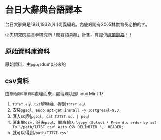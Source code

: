 # 台日大辭典台語譯本
台日大辭典是1931,1932小川尚義編的。內底的閣有2005林俊育長老拍的字。

中央研究院語言學研究所「閩客語典藏」計畫，有提供[線頂辭典](http://minhakka.ling.sinica.edu.tw/taijittian/)！！

## 原始資料庫資料
原始資料，由`pgsql`dump出來的

## csv資料
由`原始資料庫資料`處理而來，處理環境是Linux Mint 17

1. `TJTST.sql.bz2`解壓縮，得到`TJTST.sql`
2. 安裝`pgsql`，`sudo apt-get install -y postgresql-9.3`
3. 匯入sql到`pgsql`，`cat TJTST.sql | psql`
4. 匯出做csv，進去`psql`，閣來輸入 `\copy (Select * From dic order by id) To '/path/TJTST.csv' With CSV DELIMITER ',' HEADER;`
5. 就可以得到`/path/TJTST.csv'`
